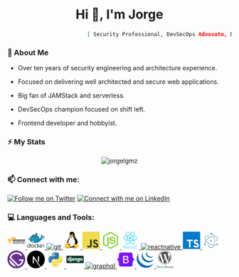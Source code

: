 <h1 align="center">Hi 👋, I'm Jorge</h1>

```bash    
                         [ Security Professional, DevSecOps Advovate, Develop for fun ]
```
<h3>👀  About Me</h3>

- Over ten years of security engineering and architecture experience. 

- Focused on delivering well architected and secure web applications. 

- Big fan of JAMStack and serverless.

- DevSecOps champion focused on shift left. 

- Frontend developer and hobbyist.

<h3>⚡️  My Stats</h3>

<p align="center"><img align="center" src="https://github-readme-stats.vercel.app/api/top-langs?username=jorgelgmz&show_icons=true&locale=en" alt="jorgelgmz" /></p>

<h3 align="left"> 📫 Connect with me:</h3>
<p align="left">
<a href="https://twitter.com/jorgelgmz" target="blank"><img align="center" src="https://raw.githubusercontent.com/rahuldkjain/github-profile-readme-generator/master/src/images/icons/Social/twitter.svg" alt="Follow me on Twitter" height="30" width="40" /></a>
<a href="https://linkedin.com/in/jorgelgomez" target="blank"><img align="center" src="https://raw.githubusercontent.com/rahuldkjain/github-profile-readme-generator/master/src/images/icons/Social/linked-in-alt.svg" alt="Connect with me on LinkedIn" height="30" width="40" /></a>
</p>

<h3 align="left">💻  Languages and Tools:</h3>
<p align="left"> <a href="https://aws.amazon.com" target="_blank" rel="noopener noreferrer nofollow"> <img src="https://raw.githubusercontent.com/devicons/devicon/master/icons/amazonwebservices/amazonwebservices-original-wordmark.svg" alt="aws" width="40" height="40"/> </a>  <a href="https://www.docker.com/" target="_blank" rel="noopener noreferrer nofollow"> <img src="https://raw.githubusercontent.com/devicons/devicon/master/icons/docker/docker-original-wordmark.svg" alt="docker" width="40" height="40"/> </a> <a href="https://git-scm.com/" target="_blank" rel="noopener noreferrer nofollow"> <img src="https://www.vectorlogo.zone/logos/git-scm/git-scm-icon.svg" alt="git" width="40" height="40"/> </a> <a href="https://developer.mozilla.org/en-US/docs/Web/JavaScript" target="_blank" rel="noopener noreferrer nofollow"> <a href="https://www.linux.org/" target="_blank" rel="noopener noreferrer nofollow"> <img src="https://raw.githubusercontent.com/devicons/devicon/master/icons/linux/linux-original.svg" alt="git" width="40" height="40"/> </a> <a href="https://developer.mozilla.org/en-US/docs/Web/JavaScript" target="_blank" rel="noopener noreferrer nofollow"><img src="https://raw.githubusercontent.com/devicons/devicon/master/icons/javascript/javascript-original.svg" alt="javascript" width="40" height="40"/> </a> <a href="https://nodejs.org" target="_blank" rel="noopener noreferrer nofollow"> <img src="https://raw.githubusercontent.com/devicons/devicon/master/icons/nodejs/nodejs-original.svg" alt="nodejs" width="40" height="40"/> </a> <a href="https://reactjs.org/" target="_blank" rel="noopener noreferrer nofollow"> <img src="https://raw.githubusercontent.com/devicons/devicon/master/icons/react/react-original-wordmark.svg" alt="react" width="40" height="40"/> </a> <a href="https://reactnative.dev/" target="_blank" rel="noopener noreferrer nofollow"> <img src="https://reactnative.dev/img/header_logo.svg" alt="reactnative" width="40" height="40"/> </a>  <a href="https://www.typescriptlang.org/" target="_blank" rel="noopener noreferrer nofollow"> <img src="https://raw.githubusercontent.com/devicons/devicon/master/icons/typescript/typescript-original.svg" alt="typescript" width="40" height="40"/> <a href="https://www.electronjs.org/" target="_blank" rel="noopener noreferrer nofollow"> <img src="https://raw.githubusercontent.com/devicons/devicon/master/icons/electron/electron-original.svg" alt="electron" width="40" height="40"/> </a> <a href="https://www.gatsbyjs.com/" target="_blank" rel="noopener noreferrer nofollow"> <img src="https://raw.githubusercontent.com/devicons/devicon/master/icons/gatsby/gatsby-original.svg" alt="gatsby" width="40" height="40"/> </a> <a href="https://nextjs.org/" target="_blank" rel="noopener noreferrer nofollow"> <img src="https://raw.githubusercontent.com/devicons/devicon/master/icons/nextjs/nextjs-original.svg" alt="nextjs" width="40" height="40"/> </a> </a> <a href="https://www.python.org/" target="_blank" rel="noopener noreferrer nofollow"> <img src="https://raw.githubusercontent.com/devicons/devicon/master/icons/python/python-original.svg" alt="python" width="40" height="40"/> </a> <a href="https://www.djangoproject.com/" target="_blank" rel="noopener noreferrer nofollow"> <img src="https://raw.githubusercontent.com/devicons/devicon/master/icons/django/django-original.svg" alt="django" width="40" height="40"/> </a> <a href="https://graphql.org" target="_blank" rel="noopener noreferrer nofollow"> <img src="https://www.vectorlogo.zone/logos/graphql/graphql-icon.svg" alt="graphql" width="40" height="40"/> </a> </a> <a href="https://getbootstrap.com/" target="_blank" rel="noopener noreferrer nofollow"> <img src="https://raw.githubusercontent.com/devicons/devicon/master/icons/bootstrap/bootstrap-original.svg" alt="bootstrap" width="40" height="40"/> </a> </a> <a href="https://jquery.com/" target="_blank" rel="noopener noreferrer nofollow"> <img src="https://raw.githubusercontent.com/devicons/devicon/master/icons/jquery/jquery-original.svg" alt="jquery" width="40" height="40"/> </a> </a> <a href="https://wordpress.org/" target="_blank" rel="noopener noreferrer nofollow"> <img src="https://raw.githubusercontent.com/devicons/devicon/master/icons/wordpress/wordpress-original.svg" alt="wordpress" width="40" height="40"/> </a> </a> </p>

